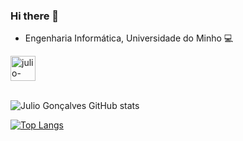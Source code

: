 ### Hi there 👋

 - Engenharia Informática, Universidade do Minho 💻
 
 <a href = "https://www.instagram.com/julio_goncalvess/" target="_blank">
 <img align="center" alt="julio-instagram" height="40" width="40" src="https://logodix.com/logo/582996.png"
 style="max-width:100%;">
 </a>
 
 <br />
 <br />
 
 ![Julio Gonçalves GitHub stats](https://github-readme-stats.vercel.app/api?username=juliogoncalves147&count_private=true&show_icons=true&theme=dark&include_all_commits=true)
 
 
 [![Top Langs](https://github-readme-stats.vercel.app/api/top-langs/?username=juliogoncalves147&layout=compact&theme=dark)](https://github.com/juliogoncalves147/github-readme-stats)
<!--
**juliogoncalves147/juliogoncalves147** is a ✨ _special_ ✨ repository because its `README.md` (this file) appears on your GitHub profile.

Here are some ideas to get you started:

- 🔭 I’m currently working on ...
- 🌱 I’m currently learning ...
- 👯 I’m looking to collaborate on ...
- 🤔 I’m looking for help with ...
- 💬 Ask me about ...
- 📫 How to reach me: ...
- 😄 Pronouns: ...
- ⚡ Fun fact: ...
-->
